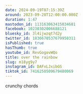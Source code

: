 ```yaml
---
date: 2024-09-19T07:15:39Z
around: 2023-09-28T12:00:00.000Z
duration: 1:47
mastodon_id: 113163063415034681
facebook: 10230302006688121
bluesky_id: 3l4ijwzqt7d2y
twitter_id: 1836670537679950311
isPublished: true
hasThumb: true
youtube_id: RevGogovWQo
title: over the rainbow
slug: m18yg9y7
instagram_id: DAFxLJxibGS
tiktok_id: 7416250509679480069
---
```

crunchy chords
